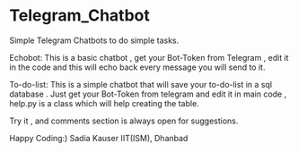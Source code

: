 # Telegram_Chatbot
Simple Telegram Chatbots to do simple tasks.

Echobot: This is a basic chatbot , get your Bot-Token from Telegram , edit it in the code and this will echo back every message you will send to it.

To-do-list: This is a simple chatbot that will save your to-do-list in a sql database . Just get your Bot-Token from telegram and edit it in main code , help.py is a class which will help creating the table. 

Try it , and comments section is always open for suggestions.

Happy Coding:)
Sadia Kauser
IIT(ISM), Dhanbad

